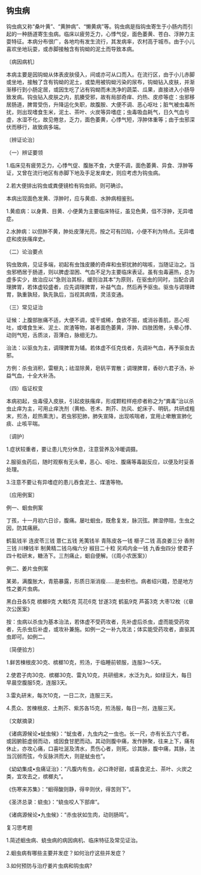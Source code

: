 ## 钩虫病

钩虫病又称“桑叶黄”、“黄肿病”、“懒黄病”等。钩虫病是指钩虫寄生于小肠内而引起的一种肠道寄生虫病。临床以疲劳乏力，心悸气促，面色萎黄、苍白、浮肿力主耍特征。本病分布很广，各地均有发生流行，其发病率，农村高于城市。由于小儿喜欢坐地玩耍，或赤脚接触含有钩蚴的泥土而导致本病。

〔病因病机〕

本病主要是因钩蚴从体表皮肤侵入，间或亦可从口而入。在流行区，由于小儿赤脚或坐地，接触了含有钩蚴的泥土，或垫用被钩蚴污染的尿布，钩蚴钻入皮肤，并渐渐移行到小肠定居，或因生吃了沾有钩蚴而未洗净的蔬菜、瓜果，直接进入小肠导致发病。钩虫钻入皮肤之内，肌腠受邪，故有局部奇痒、灼热、皮疹等症：虫邪移居肠道，脾胃受伤，升降运化失职，故腹胺、大便不调、恶心呕吐；脏气被虫毒所扰，则出现嗜食生米，泥土、茶叶、火炭等异嗜症；虫毒吸血耗气，日久气血亏虚，水湿不化，故见倦怠，乏力，面色萎黄，心悸气短，浮肿体重等；由于虫邪深伏而移行，故致病多端。

〔辨证论治〕

（一）辨证要领

1.临床见有疲劳乏力，心悸气促、腹胀不食，大便不调，面色萎黄、异食、浮肿等证，又曾在流行地区有赤脚下地及手足发痒史，则应考虑为钩虫病。

2.若大便排出钩虫或粪便镜检有钩虫卵。则可确诊。

本病出现面色发黄、浮肿时，应与黄疸、水肿病相鉴别。

1.黄疸病：以身黄、目黄、小便黄为主要临床特征，虽见色黄，伹不浮肿，无异嗜症。

2.水肿病：以但肿不黄，肿处皮薄光亮，按之可有凹陷，小便不利为特点。无异嗜症和皮肤瘙痒史。

（二）论治要点

钩虫致病，见证多端，初起有虫蚀皮腠的奇痒和虫邪扰肺的喘咳，当随证治之。当虫邪栖居于肠道，则以脾虚湿困、气血不足为主要临床表证。虽有虫毒遍热，总为虚多实少，故治应以“急则治其标，缓则治其本”为原则，在驱虫的同时，当配合调理脾胃，若体虚较盛者，应先调理脾胃，补益气血，然后再予驱虫。驱虫与调理碑胃，孰重孰轻，孰先孰后，当视其病情，灵活变通。

（三）常见证治

证候：上腹部胀痛不适，大便不调，或干或稀，食欲不振，或消谷善肌，恶心呕吐，或嗜食生米、泥土、炭渣等物，甚者面色萎黄，浮肿、四肢困倦，头晕心悸、动则气短，舌质淡，苔薄白，脉细无力。

治法：以驱虫为主，调理脾胃为辅。若体虚不任克伐者，先调补气血，再予驱虫去邪。

方例：杀虫消积，雷榧丸；祛湿除黄，皂矾平胃散；调理脾胃，香砂六君子汤，补益气血，十全大补汤。

（四）临证权变

本病初起，虫毒侵入皮肤，引起皮肤瘙痒，形成颗粒样疮疹者称之为“粪毒”治以杀虫止痒为主，可用止痒洗剂（黄柏、苍术、荆芥、防风、蛇床子、明矾，共研成粗末，煎汤，趁热熏洗）。若虫邪犯肺，肺失宣降，出现咳喘者，宜用止嗽散宣肺化痰、止咳平喘。

〔调护〕

1.症状较重者，要让患儿充分休息，注意营养及冷暖调摄。

2.服驱虫药后，随时观察有无头晕，恶心、呕吐、腹痛等毒副反应，以便及时妥善处理。

3.注意不要让有异嗜症的患儿吞食泥土、煤渣等物。

〔应用例案〕

例一、蛔虫例案

丁孩，十一月初六日诊，腹痛。屡吐蛔虫，既愈复发，脉沉弦。脾湿停阻，生虫之因，防其痛厥。

鹤虱钱半 连皮苓三钱 薏仁五钱 羌荑钱半 青陈皮各一钱 榧子二钱 高良姜三分 香附三钱 川楝钱半 制黄精二钱乌梅六分 椒目二十粒 另鸡内金一钱 九香虫四分 使君子四十粒研末，糖汤下。三剂痛止，蛔自便解。（《周小农医案》）

例二、姜片虫例案

某弟，满腹胀大，青筋暴露，形质日渐消瘦……是虫积也。病者绍兴籍，恐是地方性之姜片虫病。

黑白丑各5克  槟榔9克 大戟5克 芫花6克 甘遂3克 鹤虱9克 芦荟3克 大枣12枚（《章次公医案》

按：虫病以杀虫为基本治法，若体虚不受药攻者，先补虚后杀虫，虚而能受药攻者，先杀虫后补虚，或攻补兼施。如例一之一补九攻法；体实能受药攻者，直驱其虫即可。如例二。

〔简便验方〕

1.鲜苦楝根皮30克、槟榔10克，煎汤，于临睡前顿服，连服3〜5天。

2.使君子肉30克、槟榔30克、雷丸10克，共研细末，水泛为丸，如绿豆大，每日早晨空腹服5克，连服3天。

3.雷丸研末，每次10克，一日二次，连服三天。

4.贯众、苦楝根皮、土荆芥、紫苏各15克，煎汤服，每日一剂，连服三天。

〔文献摘录〕

《诸病源候论•蚘虫候》：“蚘虫者，九虫内之一虫也。长一尺，亦有长五六寸者。或因腑脏虚弱而动，或因食甘肥而动。其动则腹中痛，发作肿聚，往来上下，痛有休止，亦攻心痛，口喜吐涎及清水，贯伤心者，则死。诊其脉，腹中痛，其脉，法当沉弱而弦，今反脉洪而大，则是蚘虫也”。

《幼幼集成•虫痛证治》：“凡腹内有虫，必口谗好甜，或喜食泥土、茶叶、火炭之类，宜攻去之，槟榔丸”。

《伤寒来苏集》：“蛔得酸则静，得辛则伏，得苦则下”。

《圣济总录：蛲虫》：“蛲虫咬人下部痒”。

《诸病源候论•九虫候》：“赤虫状如生肉，动则肠鸣”。

复习思考题

1.简述蛔虫病、蛲虫病的病因病机、临床特征及常见证治。

2.蛔虫病有哪些主要并发症？如何治疗这些并发症？

3.如何预防与治疗姜片虫病和钩虫病?